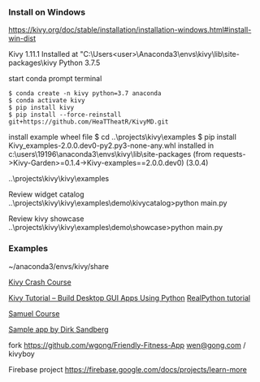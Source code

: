 ### Install on Windows
https://kivy.org/doc/stable/installation/installation-windows.html#install-win-dist

Kivy 1.11.1
Installed at "C:\Users\<user>\Anaconda3\envs\kivy\lib\site-packages\kivy
Python 3.7.5


start conda prompt terminal
```
$ conda create -n kivy python=3.7 anaconda
$ conda activate kivy 
$ pip install kivy
$ pip install --force-reinstall git+https://github.com/HeaTTheatR/KivyMD.git 
```

install example wheel file
$ cd ..\projects\kivy\examples
$ pip install Kivy_examples-2.0.0.dev0-py2.py3-none-any.whl
installed in c:\users\19196\anaconda3\envs\kivy\lib\site-packages (from requests->Kivy-Garden>=0.1.4->Kivy-examples==2.0.0.dev0) (3.0.4)

..\projects\kivy\kivy\examples


Review widget catalog
..\projects\kivy\kivy\examples\demo\kivycatalog>python main.py

Review kivy showcase
..\projects\kivy\kivy\examples\demo\showcase>python main.py

### Examples

~/anaconda3/envs/kivy/share


[Kivy Crash Course](https://github.com/inclement/kivycrashcourse)

[Kivy Tutorial – Build Desktop GUI Apps Using Python](https://likegeeks.com/kivy-tutorial/)
[RealPython tutorial](https://realpython.com/mobile-app-kivy-python/)

[Samuel Course](https://github.com/qodzero/silverpos/)


[Sample app by Dirk Sandberg](https://github.com/Dirk-Sandberg)


fork https://github.com/wgong/Friendly-Fitness-App
wen@gong.com / kivyboy

Firebase project
https://firebase.google.com/docs/projects/learn-more


